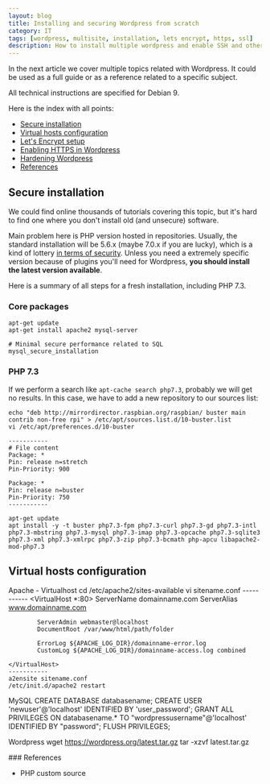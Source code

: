 ```yaml
---
layout: blog
title: Installing and securing Wordpress from scratch
category: IT
tags: [wordpress, multisite, installation, lets encrypt, https, ssl]
description: How to install multiple wordpress and enable SSH and other options (WIP)
---
```


In the next article we cover multiple topics related with Wordpress. It could be used as a full guide or as a reference related to a specific subject. 

All technical instructions are specified for Debian 9.

Here is the index with all points:

- [Secure installation](#secure-installation)
- [Virtual hosts configuration](#virtual-hosts-configuration)
- [Let's Encrypt setup](#lets-encrypt-setup)
- [Enabling HTTPS in Wordpress](#enabling-https-in-wordpress)
- [Hardening Wordpress](#hardening-wordpress)
- [References](#references)

## Secure installation

We could find online thousands of tutorials covering this topic, but it's hard to find one where you don't install old (and unsecure) software.

Main problem here is PHP version hosted in repositories. Usually, the standard installation will be 5.6.x (maybe 7.0.x if you are lucky), which is a kind of lottery [in terms of security](https://www.cvedetails.com/version-list/74/128/6/PHP-PHP.html?sha=0bb72d05caaf4fdd8d5e6106ced1cadc8a6e1095&order=1&trc=1127). Unless you need a extremely specific version because of plugins you'll need for Wordpress, **you should install the latest version available**.

Here is a summary of all steps for a fresh installation, including PHP 7.3.

### Core packages
```
apt-get update
apt-get install apache2 mysql-server

# Minimal secure performance related to SQL
mysql_secure_installation
``` 

### PHP 7.3

If we perform a search like `apt-cache search php7.3`, probably we will get no results. In this case, we have to add a new repository to our sources list:

```
echo "deb http://mirrordirector.raspbian.org/raspbian/ buster main contrib non-free rpi" > /etc/apt/sources.list.d/10-buster.list
vi /etc/apt/preferences.d/10-buster
	
-----------
# File content
Package: *
Pin: release n=stretch
Pin-Priority: 900

Package: *
Pin: release n=buster
Pin-Priority: 750
-----------
	
apt-get update
apt install -y -t buster php7.3-fpm php7.3-curl php7.3-gd php7.3-intl php7.3-mbstring php7.3-mysql php7.3-imap php7.3-opcache php7.3-sqlite3 php7.3-xml php7.3-xmlrpc php7.3-zip php7.3-bcmath php-apcu libapache2-mod-php7.3
```

## Virtual hosts configuration

Apache - Virtualhost
	cd /etc/apache2/sites-available
	vi sitename.conf
	-----------
	<VirtualHost *:80>
	        ServerName domainname.com
	        ServerAlias www.domainname.com

	        ServerAdmin webmaster@localhost
	        DocumentRoot /var/www/html/path/folder

	        ErrorLog ${APACHE_LOG_DIR}/domainname-error.log
	        CustomLog ${APACHE_LOG_DIR}/domainname-access.log combined

	</VirtualHost>
	-----------
	a2ensite sitename.conf
	/etc/init.d/apache2 restart

MySQL
	CREATE DATABASE databasename;
	CREATE USER 'newuser'@'localhost' IDENTIFIED BY 'user_password';
	GRANT ALL PRIVILEGES ON databasename.* TO "wordpressusername"@'localhost' IDENTIFIED BY "password";
	FLUSH PRIVILEGES;

Wordpress
	wget https://wordpress.org/latest.tar.gz
	tar -xzvf latest.tar.gz

### References
- PHP custom source

